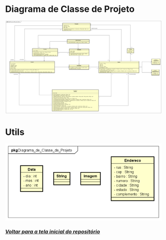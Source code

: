 # Diagrama de Classe de Projeto

![](./Diagrama_de_Classe_de_Projeto.png)

# Utils
![](./Utils.png)

### _[Voltar para a tela inicial do repositório](https://github.com/Sergiorezende22/QuickSell)_